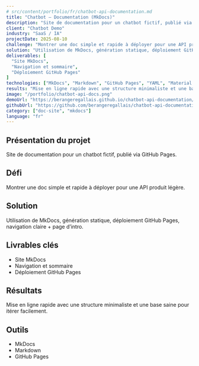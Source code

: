 ```yaml
---
# src/content/portfolio/fr/chatbot-api-documentation.md
title: "Chatbot — Documentation (MkDocs)"
description: "Site de documentation pour un chatbot fictif, publié via GitHub Pages."
client: "Chatbot Demo"
industry: "SaaS / IA"
projectDate: 2025-08-10
challenge: "Montrer une doc simple et rapide à déployer pour une API produit légère."
solution: "Utilisation de MkDocs, génération statique, déploiement GitHub Pages, navigation claire + page d’intro."
deliverables: [
  "Site MkDocs",
  "Navigation et sommaire",
  "Déploiement GitHub Pages"
]
technologies: ["MkDocs", "Markdown", "GitHub Pages", "YAML", "Material for MkDocs"]
results: "Mise en ligne rapide avec une structure minimaliste et une base saine pour itérer facilement."
image: "/portfolio/chatbot-api-docs.png"
demoUrl: "https://berangeregallais.github.io/chatbot-api-documentation/"
githubUrl: "https://github.com/berangeregallais/chatbot-api-documentation"
category: ["doc-site", "mkdocs"]
language: "fr"
---
```


## Présentation du projet

Site de documentation pour un chatbot fictif, publié via GitHub Pages.

## Défi

Montrer une doc simple et rapide à déployer pour une API produit légère.

## Solution

Utilisation de MkDocs, génération statique, déploiement GitHub Pages, navigation claire + page d’intro.

## Livrables clés

- Site MkDocs  
- Navigation et sommaire  
- Déploiement GitHub Pages  

## Résultats

Mise en ligne rapide avec une structure minimaliste et une base saine pour itérer facilement.

## Outils

- MkDocs  
- Markdown  
- GitHub Pages  
